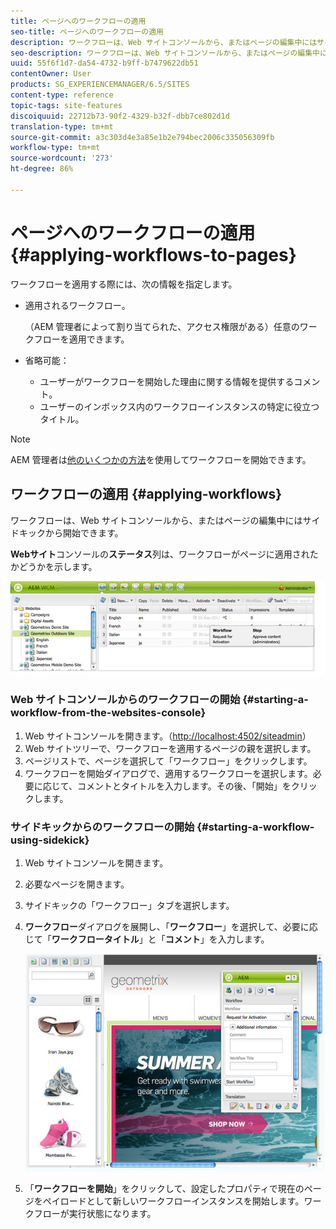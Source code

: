 ```yaml
---
title: ページへのワークフローの適用
seo-title: ページへのワークフローの適用
description: ワークフローは、Web サイトコンソールから、またはページの編集中にはサイドキックから開始できます。
seo-description: ワークフローは、Web サイトコンソールから、またはページの編集中にはサイドキックから開始できます。
uuid: 55f6f1d7-da54-4732-b9ff-b7479622db51
contentOwner: User
products: SG_EXPERIENCEMANAGER/6.5/SITES
content-type: reference
topic-tags: site-features
discoiquuid: 22712b73-90f2-4329-b32f-dbb7ce802d1d
translation-type: tm+mt
source-git-commit: a3c303d4e3a85e1b2e794bec2006c335056309fb
workflow-type: tm+mt
source-wordcount: '273'
ht-degree: 86%

---
```



# ページへのワークフローの適用{#applying-workflows-to-pages}

ワークフローを適用する際には、次の情報を指定します。

* 適用されるワークフロー。

    （AEM 管理者によって割り当てられた、アクセス権限がある）任意のワークフローを適用できます。
* 省略可能：

   * ユーザーがワークフローを開始した理由に関する情報を提供するコメント。
   * ユーザーのインボックス内のワークフローインスタンスの特定に役立つタイトル。

>[!NOTE]
>
>AEM 管理者は[他のいくつかの方法](/help/sites-administering/workflows-starting.md)を使用してワークフローを開始できます。

## ワークフローの適用  {#applying-workflows}

ワークフローは、Web サイトコンソールから、またはページの編集中にはサイドキックから開始できます。

**Webサイト**&#x200B;コンソールの&#x200B;**ステータス**&#x200B;列は、ワークフローがページに適用されたかどうかを示します。

![workflowstatus](assets/workflowstatus.png)

### Web サイトコンソールからのワークフローの開始 {#starting-a-workflow-from-the-websites-console}

1. Web サイトコンソールを開きます。（[http://localhost:4502/siteadmin](http://localhost:4502/siteadmin)）
1. Web サイトツリーで、ワークフローを適用するページの親を選択します。
1. ページリストで、ページを選択して「ワークフロー」をクリックします。
1. ワークフローを開始ダイアログで、適用するワークフローを選択します。必要に応じて、コメントとタイトルを入力します。その後、「開始」をクリックします。

### サイドキックからのワークフローの開始  {#starting-a-workflow-using-sidekick}

1. Web サイトコンソールを開きます。
1. 必要なページを開きます。
1. サイドキックの「ワークフロー」タブを選択します。
1. **ワークフロー**&#x200B;ダイアログを展開し、「**ワークフロー**」を選択して、必要に応じて「**ワークフロータイトル**」と「**コメント**」を入力します。

   ![workflowstartsidekick](assets/workflowstartsidekick.png)

1. 「**ワークフローを開始**」をクリックして、設定したプロパティで現在のページをペイロードとして新しいワークフローインスタンスを開始します。ワークフローが実行状態になります。


